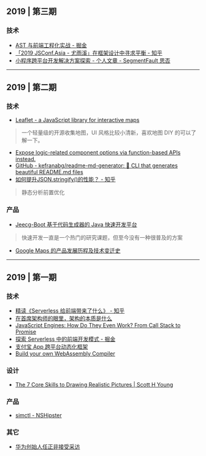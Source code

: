 ## 2019 | 第三期

### 技术

* [AST 与前端工程化实战 - 掘金](https://juejin.im/post/5d50d1d9f265da03aa25607b)
* [「2019 JSConf.Asia - 尤雨溪」在框架设计中寻求平衡 - 知乎](https://zhuanlan.zhihu.com/p/76622839)
* [小程序跨平台开发解决方案探索 - 个人文章 - SegmentFault 思否](https://segmentfault.com/a/1190000019940902)

<HR>

## 2019 | 第二期

### 技术

- [Leaflet - a JavaScript library for interactive maps](https://leafletjs.com/)
> 一个轻量级的开源收集地图，UI 风格比较小清新，喜欢地图 DIY 的可以了解一下。

- [Expose logic-related component options via function-based APIs instead.](https://github.com/vuejs/rfcs/blob/function-apis/active-rfcs/0000-function-api.md)
- [GitHub - kefranabg/readme-md-generator: 📄 CLI that generates beautiful README.md files](https://github.com/kefranabg/readme-md-generator)
- [如何提升JSON.stringify()的性能？ - 知乎](https://zhuanlan.zhihu.com/p/68183339)
> 静态分析前置优化


### 产品

- [Jeecg-Boot 基于代码生成器的 Java 快速开发平台](https://mp.weixin.qq.com/s/eEh37wPYDDIY5G-m5Vo9bw)
> 快速开发一直是一个热门的研究课题，但至今没有一种很普及的方案

- [Google Maps 的产品发展历程及技术变迁史](https://mp.weixin.qq.com/s?__biz=MzA3MDMwOTcwMg==&mid=2650006958&idx=1&sn=7f91d56c1ae69bb17b75fdad6ccfaf8a)

<HR>

## 2019 | 第一期

### 技术

- [精读《Serverless 给前端带来了什么》 - 知乎](https://zhuanlan.zhihu.com/p/58877583)
- [在首席架构师的眼里，架构的本质是什么](https://maimai.cn/article/detail?fid=1251213962&efid=yGS-_lNQoENXsmAEPnoDvQ)
- [JavaScript Engines: How Do They Even Work? From Call Stack to Promise](https://www.valentinog.com/blog/engines/)
- [探索 Serverless 中的前端开发模式 - 掘金](https://juejin.im/post/5cdc3dc2e51d453b6c1d9d3a)
- [支付宝 App 跨平台动态化框架](https://mp.weixin.qq.com/s?__biz=MzIyMjQ0MTU0NA==&mid=2247489320&idx=1&sn=125159513f9f5a5a6b90cbcdaf4eacfe)
- [Build your own WebAssembly Compiler](https://blog.scottlogic.com/2019/05/17/webassembly-compiler.html)

### 设计

- [The 7 Core Skills to Drawing Realistic Pictures | Scott H Young](https://www.scotthyoung.com/blog/2019/04/17/7-realistic-drawing-skills/)

### 产品

- [simctl - NSHipster](https://nshipster.com/simctl/)

### 其它

- [华为创始人任正非接受采访](https://mp.weixin.qq.com/s/r0DhDJezHTD7KLdL9_5KNQ)
